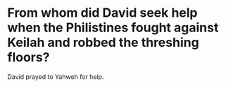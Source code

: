 # From whom did David seek help when the Philistines fought against Keilah and robbed the threshing floors?

David prayed to Yahweh for help.
